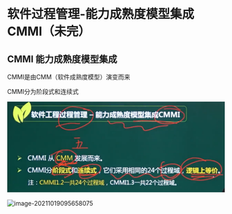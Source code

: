 # 软件过程管理-能力成熟度模型集成CMMI（未完）

## CMMI 能力成熟度模型集成

CMMI是由CMM（软件成熟度模型）演变而来

CMMI分为阶段式和连续式

![image-20210323102727666](../picture/image-20210323102727666.png)





![image-20211019095658075](C:\Users\Administrator\AppData\Roaming\Typora\typora-user-images\image-20211019095658075.png)



































































